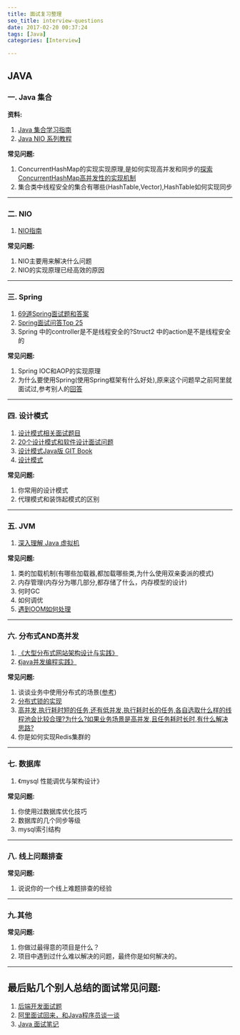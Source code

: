 ```yaml
---
title: 面试复习整理
seo_title: interview-questions
date: 2017-02-20 00:37:24
tags: [Java]
categories: [Interview]

---
```


## JAVA

### 一. Java 集合

**资料:**
1. [Java 集合学习指南](
http://wiki.jikexueyuan.com/project/java-collection/)
2. [Java NIO 系列教程](http://ifeve.com/java-nio-all/)

**常见问题:**
1. ConcurrentHashMap的实现实现原理,是如何实现高并发和同步的[探索 ConcurrentHashMap高并发性的实现机制](http://www.ibm.com/developerworks/cn/java/java-lo-concurrenthashmap/)
2. 集合类中线程安全的集合有哪些(HashTable,Vector),HashTable如何实现同步

<!-- more -->

---

### 二. NIO
1. [NIO指南](http://wiki.jikexueyuan.com/project/java-nio/)

**常见问题:**
1. NIO主要用来解决什么问题
2. NIO的实现原理已经高效的原因


---


### 三. Spring
1. [69道Spring面试题和答案](http://ifeve.com/spring-interview-questions-and-answers/)
2. [Spring面试问答Top 25](http://www.importnew.com/15851.html)
3. Spring 中的controller是不是线程安全的?Struct2 中的action是不是线程安全的

**常见问题:**
1. Spring IOC和AOP的实现原理
2. 为什么要使用Spring(使用Spring框架有什么好处),原来这个问题早之前阿里就面试过,参考别人的[回答](http://ifeve.com/question/%E9%98%BF%E9%87%8C%E9%9D%A2%E8%AF%95%E9%A2%98%EF%BC%8D%E4%B8%BA%E4%BB%80%E4%B9%88%E8%A6%81%E4%BD%BF%E7%94%A8spring%EF%BC%9F/)


---

### 四. 设计模式

1. [设计模式相关面试题目](https://yq.aliyun.com/articles/38175)
2. [20个设计模式和软件设计面试问题](http://www.importnew.com/12649.html)
3. [设计模式Java版 GIT Book](http://gof.quanke.name/)
4. [设计模式](http://www.runoob.com/design-pattern/design-pattern-tutorial.html)

**常见问题:**
1. 你常用的设计模式
2. 代理模式和装饰起模式的区别

---

### 五. JVM
1. [深入理解 Java 虚拟机](http://wiki.jikexueyuan.com/project/java-vm/)

**常见问题:**
1. 类的加载机制(有哪些加载器,都加载哪些类,为什么使用双亲委派的模式)
2. 内存管理(内存分为哪几部分,都存储了什么，内存模型的设计)
3. 何时GC
4. 如何调优
5. [遇到OOM如何处理](http://ifeve.com/question/%E9%81%87%E5%88%B0oom%E5%A6%82%E4%BD%95%E5%A4%84%E7%90%86%EF%BC%9F/)

---


### 六. 分布式AND高并发
1. [《大型分布式网站架构设计与实践》](https://book.douban.com/subject/25972633/)
2. [《java并发编程实践》](https://book.douban.com/subject/2148132/)

**常见问题:**
1. 谈谈业务中使用分布式的场景([参考](https://segmentfault.com/q/1010000006095431/a-1020000006114658))
2. [分布式锁的实现](http://blog.jobbole.com/101432/)
3. [高并发,执行耗时短的任务,还有低并发,执行耗时长的任务,各自选取什么样的线程池会比较合理?为什么?如果业务场景是高并发,且任务耗时长时,有什么解决思路?](http://ifeve.com/question/%E9%AB%98%E5%B9%B6%E5%8F%91%EF%BC%8C%E6%89%A7%E8%A1%8C%E8%80%97%E6%97%B6%E7%9F%AD%E7%9A%84%E4%BB%BB%E5%8A%A1%EF%BC%8C%E8%BF%98%E6%9C%89%E4%BD%8E%E5%B9%B6%E5%8F%91%EF%BC%8C%E6%89%A7%E8%A1%8C%E8%80%97/)
4. 你是如何实现Redis集群的

---

### 七. 数据库
1. 《mysql 性能调优与架构设计》

**常见问题:**
1. 你使用过数据库优化技巧
2. 数据库的几个同步等级
3. mysql索引结构

---

### 八. 线上问题排查
**常见问题:**
1. 说说你的一个线上难题排查的经验

---

### 九.其他
**常见问题:**
1. 你做过最得意的项目是什么？
2. 项目中遇到过什么难以解决的问题，最终你是如何解决的。

---


## **最后贴几个别人总结的面试常见问题:**
1. [后端开发面试题](https://github.com/monklof/Back-End-Developer-Interview-Questions)
2. [阿里面试回来，和Java程序员谈一谈](https://zhuanlan.zhihu.com/p/20838139)
3. [Java 面试笔记](https://dongchuan.gitbooks.io/java-interview-question/content/)